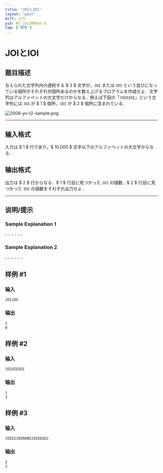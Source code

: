 ```yaml
---
title: "JOIとIOI"
layout: "post"
diff: 入门
pid: AT_joi2008yo_b
tag: ['枚举']
---
```


# JOIとIOI

## 题目描述

[problemUrl]: https://atcoder.jp/contests/joi2008yo/tasks/joi2008yo_b

与えられた文字列内の連続する $ 3 $ 文字が，`JOI` または `IOI` という並びになっている個所がそれぞれ何個所あるのかを数え上げるプログラムを作成せよ．文字列はアルファベットの大文字だけからなる．例えば下図の「`JOIOIOI`」という文字列には `JOI` が $ 1 $ 個所，`IOI` が $ 2 $ 個所に含まれている．

![2008-yo-t2-sample.png](https://cdn.luogu.com.cn/upload/vjudge_pic/AT_joi2008yo_b/b4202de9541777caaf09e0fb98aba7dc6657072a.png)

- - - - - -

## 输入格式

入力は $ 1 $ 行であり，$ 10\,000 $ 文字以下のアルファベットの大文字からなる．

## 输出格式

出力は $ 2 $ 行からなる．$ 1 $ 行目に見つかった `JOI` の個数，$ 2 $ 行目に見つかった `IOI` の個数をそれぞれ出力せよ．

- - - - - -

## 说明/提示

### Sample Explanation 1

\- - - - - -

### Sample Explanation 2

\- - - - - -

## 样例 #1

### 输入

```
JOIJOI
```

### 输出

```
2
0
```

## 样例 #2

### 输入

```
JOIOIOIOI
```

### 输出

```
1
3
```

## 样例 #3

### 输入

```
JOIOIJOINXNXJIOIOIOJ
```

### 输出

```
2
3
```

